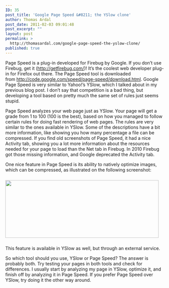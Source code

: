 ```yaml
---
ID: 35
post_title: 'Google Page Speed &#8211; the YSlow clone'
author: Thomas Ardal
post_date: 2011-02-03 09:01:48
post_excerpt: ""
layout: post
permalink: >
  http://thomasardal.com/google-page-speed-the-yslow-clone/
published: true
---
```

Page Speed is a plug-in developed for Firebug by Google. If you don’t use Firebug, get it (<a href="http://getfirebug.com/">http://getfirebug.com/</a>)! It’s the coolest web developer plug-in for Firefox out there. The Page Speed tool is downloaded from <a href="http://code.google.com/speed/page-speed/download.html">http://code.google.com/speed/page-speed/download.html</a>. Google Page Speed is very similar to Yahoo!’s YSlow, which I talked about in my previous blog post. I don’t say that competition is a bad thing, but developing a tool based on pretty much the same set of rules just seems stupid.

Page Speed analyzes your web page just as YSlow. Your page will get a grade from 1 to 100 (100 is the best), based on how you managed to follow certain rules for doing fast rendering of web pages. The rules are very similar to the ones available in YSlow. Some of the descriptions have a bit more information, like showing you how many percentage a file can be compressed. If you find old screenshots of Page Speed, it had a nice Activity tab, showing you a lot more information about the resources needed for your page to load than the Net tab in Firebug. In 2010 Firebug got those missing information, and Google deprecated the Activity tab.

One nice feature in Page Speed is its ability to natively optimize images, which can be compressed, as illustrated on the following screenshot:

<a href="http://performancedude.com/wp-content/uploads/2011/01/pagespeed_compress.png"><img class="alignnone size-full wp-image-74" style="margin-top: 10px; margin-bottom: 10px;" title="pagespeed_compress" src="http://performancedude.com/wp-content/uploads/2011/01/pagespeed_compress.png" alt="" width="480" height="180" /></a>

This feature is available in YSlow as well, but through an external service.

So which tool should you use, YSlow or Page Speed? The answer is probably both. Try testing your pages in both tools and check for differences. I usually start by analyzing my page in YSlow, optimize it, and finish off by analyzing it in Page Speed. If you prefer Page Speed over YSlow, try doing it the other way around.